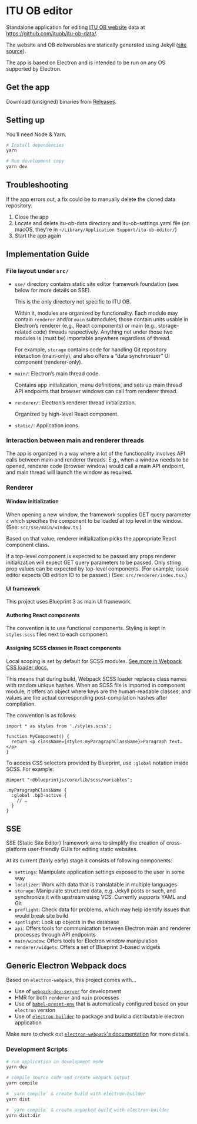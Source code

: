 # ITU OB editor

Standalone application for editing [ITU OB website](https://ituob.org) data at https://github.com/ituob/itu-ob-data/.

The website and OB deliverables are statically generated using Jekyll ([site source](https://github.com/ituob/ituob.org/)).

The app is based on Electron and is intended to be run on any OS supported by Electron.

## Get the app

Download (unsigned) binaries from [Releases](https://github.com/ituob/itu-ob-editor/releases/).

## Setting up

You’ll need Node & Yarn.

```bash
# Install dependencies
yarn

# Run development copy
yarn dev
```

## Troubleshooting

If the app errors out, a fix could be to manually delete the cloned data repository.

1. Close the app
2. Locate and delete itu-ob-data directory and itu-ob-settings.yaml file
   (on macOS, they’re in `~/Library/Application Support/itu-ob-editor/`)
3. Start the app again

## Implementation Guide

### File layout under `src/`

* `sse/` directory contains static site editor framework foundation (see below for more details on SSE).

  This is the only directory not specific to ITU OB.

  Within it, modules are organized by functionality.
  Each module may contain `renderer` and/or `main` submodules;
  those contain units usable in Electron’s renderer (e.g., React components)
  or main (e.g., storage-related code) threads respectively.
  Anything not under those two modules is (must be) importable anywhere regardless
  of thread.

  For example, `storage` contains code for handling Git repository interaction (main-only),
  and also offers a “data synchronizer” UI component (renderer-only).

* `main/`: Electron’s main thread code.

  Contains app initialization, menu definitions, and sets up main thread API endpoints
  that browser windows can call from renderer thread.

* `renderer/`: Electron’s renderer thread initialization.

  Organized by high-level React component.

* `static/`: Application icons.

### Interaction between main and renderer threads

The app is organized in a way where a lot of the functionality involves API calls
between main and renderer threads. E.g., when a window needs to be opened,
renderer code (browser window) would call a main API endpoint, and main thread
will launch the window as required.

### Renderer

#### Window initialization

When opening a new window, the framework supplies GET query parameter `c`
which specifies the component to be loaded at top level in the window.
(See: `src/sse/main/window.ts`.)

Based on that value, renderer initialization picks
the appropriate React component class.

If a top-level component is expected to be passed any props
renderer initialization will expect GET query parameters to be passed.
Only string prop values can be expected by top-level components.
(For example, issue editor expects OB edition ID to be passed.)
(See: `src/renderer/index.tsx`.)

#### UI framework

This project uses Blueprint 3 as main UI framework.

#### Authoring React components

The convention is to use functional components.
Styling is kept in `styles.scss` files next to each component.

#### Assigning SCSS classes in React components

Local scoping is set by default for SCSS modules.
[See more in Webpack CSS loader docs.](https://github.com/webpack-contrib/css-loader#scope)

This means that during build, Webpack SCSS loader replaces class names
with random unique hashes.
When an SCSS file is imported in component module, it offers an object
where keys are the human-readable classes,
and values are the actual corresponding post-compilation hashes after compilation.

The convention is as follows:

```
import * as styles from './styles.scss';

function MyComponent() {
  return <p className={styles.myParagraphClassName}>Paragraph text…</p>
}
```

To access CSS selectors provided by Blueprint, use `:global` notation inside SCSS.
For example:

```
@import "~@blueprintjs/core/lib/scss/variables";

.myParagraphClassName {
  :global .bp3-active {
    // …
  }
}
```

## SSE

SSE (Static Site Editor) framework aims to simplify the creation of cross-platform
user-friendly GUIs for editing static websites.

At its current (fairly early) stage it consists of following components:

* `settings`: Manipulate application settings exposed to the user in some way
* `localizer`: Work with data that is translatable in multiple languages
* `storage`: Manipulate structured data, e.g. Jekyll posts or such, and synchronize it with upstream using VCS.
  Currently supports YAML and Git
* `preflight`: Check data for problems, which may help identify issues that would break site build
* `spotlight`: Look up objects in the database
* `api`: Offers tools for communication between Electron main and renderer processes through API endpoints
* `main/window`: Offers tools for Electron window manipulation
* `renderer/widgets`: Offers a set of Blueprint 3-based widgets

## Generic Electron Webpack docs

Based on `electron-webpack`, this project comes with...

* Use of [`webpack-dev-server`](https://github.com/webpack/webpack-dev-server) for development
* HMR for both `renderer` and `main` processes
* Use of [`babel-preset-env`](https://github.com/babel/babel-preset-env) that is automatically configured based on your `electron` version
* Use of [`electron-builder`](https://github.com/electron-userland/electron-builder) to package and build a distributable electron application

Make sure to check out [`electron-webpack`'s documentation](https://webpack.electron.build/) for more details.

### Development Scripts

```bash
# run application in development mode
yarn dev

# compile source code and create webpack output
yarn compile

# `yarn compile` & create build with electron-builder
yarn dist

# `yarn compile` & create unpacked build with electron-builder
yarn dist:dir
```
